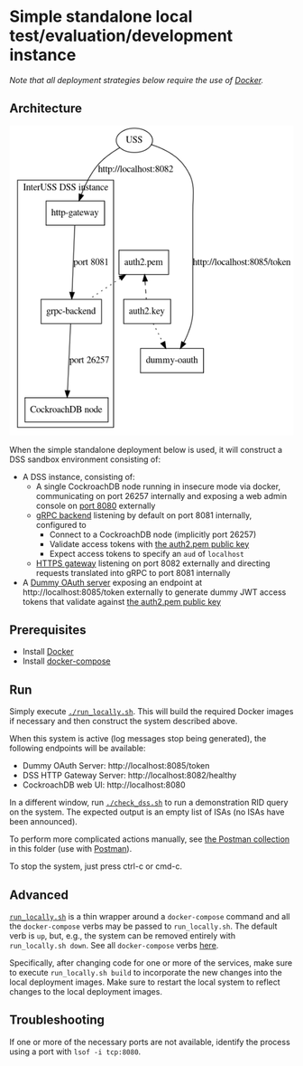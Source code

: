 # Simple standalone local test/evaluation/development instance

_Note that all deployment strategies below require the use of [Docker](https://docs.docker.com/v17.12/install/)._

## Architecture

![Architecture diagram for running local processes](../../assets/generated/run_locally_architecture.png)

When the simple standalone deployment below is used, it will construct a DSS
sandbox environment consisting of:
* A DSS instance, consisting of:
  * A single CockroachDB node running in insecure mode via docker, communicating
    on port 26257 internally and exposing a web admin console on [port
    8080](http://localhost:8080) externally
  * [gRPC backend](../../cmds/grpc-backend) listening by default on port 8081
    internally, configured to
    * Connect to a CockroachDB node (implicitly port 26257)
    * Validate access tokens with [the auth2.pem public
      key](../test-certs/auth2.pem)
    * Expect access tokens to specify an `aud` of `localhost`
  * [HTTPS gateway](../../cmds/http-gateway) listening on port 8082 externally
    and directing requests translated into gRPC to port 8081 internally
* A [Dummy OAuth server](../../cmds/dummy-oauth) exposing an endpoint at
  http://localhost:8085/token externally to generate dummy JWT access tokens
  that validate against [the auth2.pem public key](../test-certs/auth2.pem)

## Prerequisites

* Install [Docker](https://docs.docker.com/v17.12/install/)
* Install [docker-compose](https://docs.docker.com/compose/install/)

## Run

Simply execute [`./run_locally.sh`](run_locally.sh).  This will build the required
Docker images if necessary and then construct the system described above.

When this system is active (log messages stop being generated), the following
endpoints will be available:

* Dummy OAuth Server: http://localhost:8085/token
* DSS HTTP Gateway Server: http://localhost:8082/healthy
* CockroachDB web UI: http://localhost:8080

In a different window, run [`./check_dss.sh`](check_dss.sh) to run a
demonstration RID query on the system.  The expected output is an empty list of
ISAs (no ISAs have been announced).

To perform more complicated actions manually, see
[the Postman collection](postman_collection.json) in this folder (use with
[Postman](https://www.postman.com/downloads/)).

To stop the system, just press ctrl-c or cmd-c.

## Advanced

[`run_locally.sh`](run_locally.sh) is a thin wrapper around a `docker-compose`
command and all the `docker-compose` verbs may be passed to `run_locally.sh`.
The default verb is `up`, but, e.g., the system can be removed entirely with
`run_locally.sh down`.  See all `docker-compose` verbs
[here](https://docs.docker.com/compose/reference/overview/).

Specifically, after changing code for one or more of the services, make sure to
execute `run_locally.sh build` to incorporate the new changes into the local
deployment images.  Make sure to restart the local system to reflect changes to
the local deployment images.

## Troubleshooting

If one or more of the necessary ports are not available, identify the process
using a port with `lsof -i tcp:8080`.
